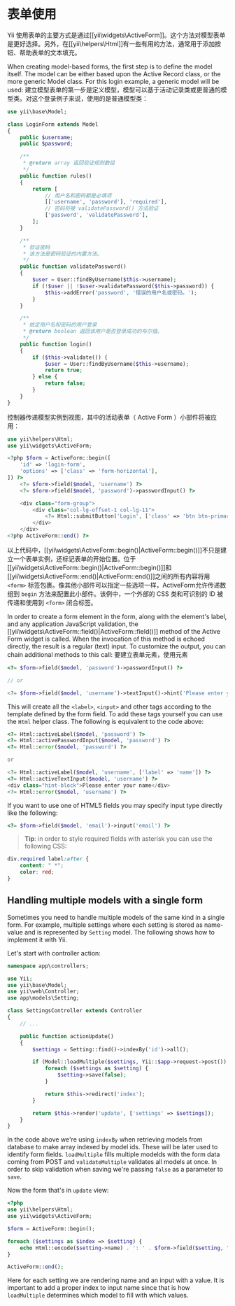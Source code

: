 表单使用
==================

Yii 使用表单的主要方式是通过[[yii\widgets\ActiveForm]]。这个方法对模型表单是更好选择。另外，在[[yii\helpers\Html]]有一些有用的方法，通常用于添加按钮、帮助表单的文本填充。

When creating model-based forms, the first step is to define the model itself. The model can be either based upon the
Active Record class, or the more generic Model class. For this login example, a generic model will be used:
建立模型表单的第一步是定义模型，模型可以基于活动记录类或更普通的模型类。对这个登录例子来说，使用的是普通模型类：

```php
use yii\base\Model;

class LoginForm extends Model
{
    public $username;
    public $password;

    /**
     * @return array 返回验证规则数组
     */
    public function rules()
    {
        return [
            // 用户名和密码都是必填项
            [['username', 'password'], 'required'],
            // 密码将被 validatePassword() 方法验证
            ['password', 'validatePassword'],
        ];
    }

    /**
     * 验证密码
     * 该方法是密码验证的内置方法。
     */
    public function validatePassword()
    {
        $user = User::findByUsername($this->username);
        if (!$user || !$user->validatePassword($this->password)) {
            $this->addError('password', '错误的用户名或密码。');
        }
    }

    /**
     * 给定用户名和密码的用户登录
     * @return boolean 返回该用户是否登录成功的布尔值。
     */
    public function login()
    {
        if ($this->validate()) {
            $user = User::findByUsername($this->username);
            return true;
        } else {
            return false;
        }
    }
}
```

控制器传递模型实例到视图，其中的活动表单（ Active Form ）小部件将被应用：

```php
use yii\helpers\Html;
use yii\widgets\ActiveForm;

<?php $form = ActiveForm::begin([
    'id' => 'login-form',
    'options' => ['class' => 'form-horizontal'],
]) ?>
    <?= $form->field($model, 'username') ?>
    <?= $form->field($model, 'password')->passwordInput() ?>

    <div class="form-group">
        <div class="col-lg-offset-1 col-lg-11">
            <?= Html::submitButton('Login', ['class' => 'btn btn-primary']) ?>
        </div>
    </div>
<?php ActiveForm::end() ?>
```

以上代码中，[[yii\widgets\ActiveForm::begin()|ActiveForm::begin()]]不只是建立一个表单实例，还标记表单的开始位置。位于[[yii\widgets\ActiveForm::begin()|ActiveForm::begin()]]和 [[yii\widgets\ActiveForm::end()|ActiveForm::end()]]之间的所有内容将用 `<form>` 标签包裹。像其他小部件可以指定一些选项一样，ActiveForm允许传递数组到 `begin` 方法来配置此小部件。该例中，一个外部的 CSS 类和可识别的 ID 被传递和使用到 `<form>` 闭合标签。

In order to create a form element in the form, along with the element's label, and any application JavaScript validation,
the [[yii\widgets\ActiveForm::field()|ActiveForm::field()]] method of the Active Form widget is called.
When the invocation of this method is echoed directly, the result is a regular (text) input.
To customize the output, you can chain additional methods to this call:
要建立表单元素，使用元素

```php
<?= $form->field($model, 'password')->passwordInput() ?>

// or

<?= $form->field($model, 'username')->textInput()->hint('Please enter your name')->label('Name') ?>
```

This will create all the `<label>`, `<input>` and other tags according to the template defined by the form field.
To add these tags yourself you can use the `Html` helper class. The following is equivalent to the code above:

```php
<?= Html::activeLabel($model, 'password') ?>
<?= Html::activePasswordInput($model, 'password') ?>
<?= Html::error($model, 'password') ?>

or

<?= Html::activeLabel($model, 'username', ['label' => 'name']) ?>
<?= Html::activeTextInput($model, 'username') ?>
<div class="hint-block">Please enter your name</div>
<?= Html::error($model, 'username') ?>
```

If you want to use one of HTML5 fields you may specify input type directly like the following:

```php
<?= $form->field($model, 'email')->input('email') ?>
```

> **Tip**: in order to style required fields with asterisk you can use the following CSS:
>
```css
div.required label:after {
    content: " *";
    color: red;
}
```

Handling multiple models with a single form
-------------------------------------------

Sometimes you need to handle multiple models of the same kind in a single form. For example, multiple settings where
each setting is stored as name-value and is represented by `Setting` model. The
following shows how to implement it with Yii.

Let's start with controller action:

```php
namespace app\controllers;

use Yii;
use yii\base\Model;
use yii\web\Controller;
use app\models\Setting;

class SettingsController extends Controller
{
    // ...

    public function actionUpdate()
    {
        $settings = Setting::find()->indexBy('id')->all();

        if (Model::loadMultiple($settings, Yii::$app->request->post()) && Model::validateMultiple($settings)) {
            foreach ($settings as $setting) {
                $setting->save(false);
            }

            return $this->redirect('index');
        }

        return $this->render('update', ['settings' => $settings]);
    }
}
```

In the code above we're using `indexBy` when retrieving models from database to make array indexed by model ids. These
will be later used to identify form fields. `loadMultiple` fills multiple modelds with the form data coming from POST
and `validateMultiple` validates all models at once. In order to skip validation when saving we're passing `false` as
a parameter to `save`.

Now the form that's in `update` view:

```php
<?php
use yii\helpers\Html;
use yii\widgets\ActiveForm;

$form = ActiveForm::begin();

foreach ($settings as $index => $setting) {
    echo Html::encode($setting->name) . ': ' . $form->field($setting, "[$index]value");
}

ActiveForm::end();
```

Here for each setting we are rendering name and an input with a value. It is important to add a proper index
to input name since that is how `loadMultiple` determines which model to fill with which values.
